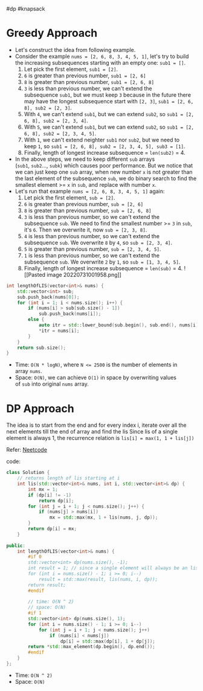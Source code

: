 #dp #knapsack

# Greedy Approach
-   Let's construct the idea from following example.
-   Consider the example `nums = [2, 6, 8, 3, 4, 5, 1]`, let's try to build the increasing subsequences starting with an empty one: `sub1 = []`.
    1.  Let pick the first element, `sub1 = [2]`.
    2.  `6` is greater than previous number, `sub1 = [2, 6]`
    3.  `8` is greater than previous number, `sub1 = [2, 6, 8]`
    4.  `3` is less than previous number, we can't extend the subsequence `sub1`, but we must keep `3` because in the future there may have the longest subsequence start with `[2, 3]`, `sub1 = [2, 6, 8], sub2 = [2, 3]`.
    5.  With `4`, we can't extend `sub1`, but we can extend `sub2`, so `sub1 = [2, 6, 8], sub2 = [2, 3, 4]`.
    6.  With `5`, we can't extend `sub1`, but we can extend `sub2`, so `sub1 = [2, 6, 8], sub2 = [2, 3, 4, 5]`.
    7.  With `1`, we can't extend neighter `sub1` nor `sub2`, but we need to keep `1`, so `sub1 = [2, 6, 8], sub2 = [2, 3, 4, 5], sub3 = [1]`.
    8.  Finally, length of longest increase subsequence = `len(sub2)` = 4.
-   In the above steps, we need to keep different `sub` arrays (`sub1`, `sub2`..., `subk`) which causes poor performance. But we notice that we can just keep one `sub` array, when new number `x` is not greater than the last element of the subsequence `sub`, we do binary search to find the smallest element >= `x` in `sub`, and replace with number `x`.
-   Let's run that example `nums = [2, 6, 8, 3, 4, 5, 1]` again:
    1.  Let pick the first element, `sub = [2]`.
    2.  `6` is greater than previous number, `sub = [2, 6]`
    3.  `8` is greater than previous number, `sub = [2, 6, 8]`
    4.  `3` is less than previous number, so we can't extend the subsequence `sub`. We need to find the smallest number >= `3` in `sub`, it's `6`. Then we overwrite it, now `sub = [2, 3, 8]`.
    5.  `4` is less than previous number, so we can't extend the subsequence `sub`. We overwrite `8` by `4`, so `sub = [2, 3, 4]`.
    6.  `5` is greater than previous number, `sub = [2, 3, 4, 5]`.
    7.  `1` is less than previous number, so we can't extend the subsequence `sub`. We overwrite `2` by `1`, so `sub = [1, 3, 4, 5]`.
    8.  Finally, length of longest increase subsequence = `len(sub)` = 4.
![[Pasted image 20220731001958.png]]
```cpp
int lengthOfLIS(vector<int>& nums) {
	std::vector<int> sub;
	sub.push_back(nums[0]);
	for (int i = 1; i < nums.size(); i++) {
		if (nums[i] > sub[sub.size() - 1])
			sub.push_back(nums[i]);
		else {
			auto itr = std::lower_bound(sub.begin(), sub.end(), nums[i]);
			*itr = nums[i];
		}
	}
	return sub.size();
}
```
-   Time: `O(N * logN)`, where `N <= 2500` is the number of elements in array `nums`.
-   Space: `O(N)`, we can achieve `O(1)` in space by overwriting values of `sub` into original `nums` array.

# DP Approach
The idea is to start from the end and for every index i, iterate over all the next elements till the end of array and find the lis
Since lis of a single element is always 1, the recurrence relation is 
`lis[i] = max(1, 1 + lis[j])`

Refer: [Neetcode](https://www.youtube.com/watch?v=cjWnW0hdF1Y)

code:
```cpp
class Solution {
    // returns length of lis starting at i
    int lis(std::vector<int>& nums, int i, std::vector<int>& dp) {
        int mx = 1;
        if (dp[i] != -1)
            return dp[i];
        for (int j = i + 1; j < nums.size(); j++) {
            if (nums[j] > nums[i])
                mx = std::max(mx, 1 + lis(nums, j, dp));
        }
        return dp[i] = mx;
    }
    
public:
    int lengthOfLIS(vector<int>& nums) {
        #if 0
        std::vector<int> dp(nums.size(), -1);
        int result = 1; // since a single element will always be an lis
        for (int i = nums.size() - 1; i >= 0; i--)
            result = std::max(result, lis(nums, i, dp));
        return result;
        #endif
        
        // time: O(N ^ 2)
        // space: O(N)
        #if 1
        std::vector<int> dp(nums.size(), 1);
        for (int i = nums.size() - 1; i >= 0; i--) 
            for (int j = i + 1; j < nums.size(); j++) 
                if (nums[i] < nums[j]) 
                    dp[i] = std::max(dp[i], 1 + dp[j]);
        return *std::max_element(dp.begin(), dp.end());
        #endif
    }
};
```

- Time: `O(N ^ 2)`
- Space: `O(N)`